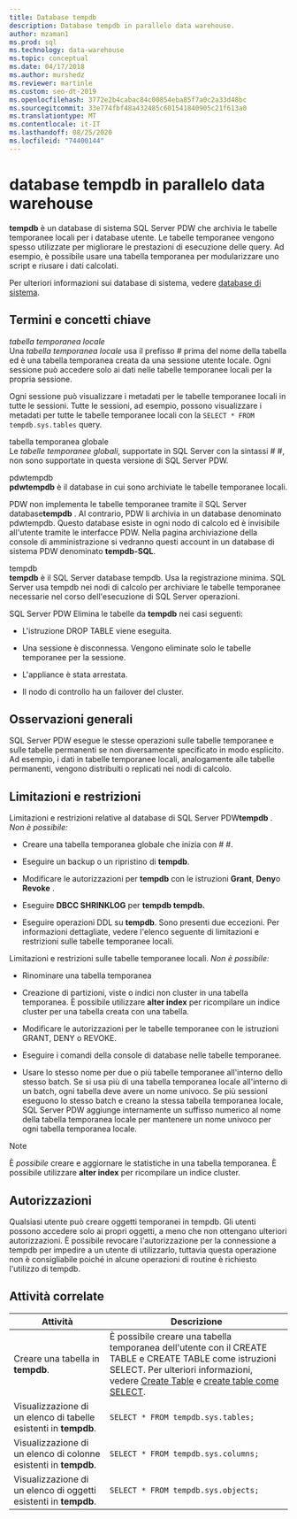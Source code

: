 ```yaml
---
title: Database tempdb
description: Database tempdb in parallelo data warehouse.
author: mzaman1
ms.prod: sql
ms.technology: data-warehouse
ms.topic: conceptual
ms.date: 04/17/2018
ms.author: murshedz
ms.reviewer: martinle
ms.custom: seo-dt-2019
ms.openlocfilehash: 3772e2b4cabac84c00854eba85f7a0c2a33d48bc
ms.sourcegitcommit: 33e774fbf48a432485c601541840905c21f613a0
ms.translationtype: MT
ms.contentlocale: it-IT
ms.lasthandoff: 08/25/2020
ms.locfileid: "74400144"
---
```

# <a name="tempdb-database-in-parallel-data-warehouse"></a>database tempdb in parallelo data warehouse
**tempdb** è un database di sistema SQL Server PDW che archivia le tabelle temporanee locali per i database utente. Le tabelle temporanee vengono spesso utilizzate per migliorare le prestazioni di esecuzione delle query. Ad esempio, è possibile usare una tabella temporanea per modularizzare uno script e riusare i dati calcolati.  
  
Per ulteriori informazioni sui database di sistema, vedere [database di sistema](system-databases.md).  
  
## <a name="key-terms-and-concepts"></a><a name="Basics"></a>Termini e concetti chiave  
*tabella temporanea locale*  
Una *tabella temporanea locale* usa il prefisso # prima del nome della tabella ed è una tabella temporanea creata da una sessione utente locale. Ogni sessione può accedere solo ai dati nelle tabelle temporanee locali per la propria sessione.  
  
Ogni sessione può visualizzare i metadati per le tabelle temporanee locali in tutte le sessioni. Tutte le sessioni, ad esempio, possono visualizzare i metadati per tutte le tabelle temporanee locali con la `SELECT * FROM tempdb.sys.tables` query.  
  
tabella temporanea globale  
Le *tabelle temporanee globali*, supportate in SQL Server con la sintassi # #, non sono supportate in questa versione di SQL Server PDW.  
  
pdwtempdb  
**pdwtempdb** è il database in cui sono archiviate le tabelle temporanee locali.  
  
PDW non implementa le tabelle temporanee tramite il SQL Server database**tempdb** . Al contrario, PDW li archivia in un database denominato pdwtempdb. Questo database esiste in ogni nodo di calcolo ed è invisibile all'utente tramite le interfacce PDW. Nella pagina archiviazione della console di amministrazione si vedranno questi account in un database di sistema PDW denominato **tempdb-SQL**.  
  
tempdb  
**tempdb** è il SQL Server database tempdb. Usa la registrazione minima. SQL Server usa tempdb nei nodi di calcolo per archiviare le tabelle temporanee necessarie nel corso dell'esecuzione di SQL Server operazioni.  
  
SQL Server PDW Elimina le tabelle da **tempdb** nei casi seguenti:  
  
-   L'istruzione DROP TABLE viene eseguita.  
  
-   Una sessione è disconnessa. Vengono eliminate solo le tabelle temporanee per la sessione.  
  
-   L'appliance è stata arrestata.  
  
-   Il nodo di controllo ha un failover del cluster.  
  
## <a name="general-remarks"></a>Osservazioni generali  
SQL Server PDW esegue le stesse operazioni sulle tabelle temporanee e sulle tabelle permanenti se non diversamente specificato in modo esplicito. Ad esempio, i dati in tabelle temporanee locali, analogamente alle tabelle permanenti, vengono distribuiti o replicati nei nodi di calcolo.  
  
## <a name="limitations-and-restrictions"></a><a name="LimitationsRestrictions"></a>Limitazioni e restrizioni  
Limitazioni e restrizioni relative al database di SQL Server PDW**tempdb** . *Non è possibile:*  
  
-   Creare una tabella temporanea globale che inizia con # #.  
  
-   Eseguire un backup o un ripristino di **tempdb**.  
  
-   Modificare le autorizzazioni per **tempdb** con le istruzioni **Grant**, **Deny**o **Revoke** .  
  
-   Eseguire **DBCC SHRINKLOG** per **tempdb tempdb.**  
  
-   Eseguire operazioni DDL su **tempdb**. Sono presenti due eccezioni. Per informazioni dettagliate, vedere l'elenco seguente di limitazioni e restrizioni sulle tabelle temporanee locali.  
  
Limitazioni e restrizioni sulle tabelle temporanee locali. *Non è possibile:*  
  
-   Rinominare una tabella temporanea  
  
-   Creazione di partizioni, viste o indici non cluster in una tabella temporanea. È possibile utilizzare **alter index** per ricompilare un indice cluster per una tabella creata con una tabella.  
  
-   Modificare le autorizzazioni per le tabelle temporanee con le istruzioni GRANT, DENY o REVOKE.  
  
-   Eseguire i comandi della console di database nelle tabelle temporanee.  
  
-   Usare lo stesso nome per due o più tabelle temporanee all'interno dello stesso batch. Se si usa più di una tabella temporanea locale all'interno di un batch, ogni tabella deve avere un nome univoco. Se più sessioni eseguono lo stesso batch e creano la stessa tabella temporanea locale, SQL Server PDW aggiunge internamente un suffisso numerico al nome della tabella temporanea locale per mantenere un nome univoco per ogni tabella temporanea locale.  
  
> [!NOTE]  
> È *possibile* creare e aggiornare le statistiche in una tabella temporanea. È possibile utilizzare **alter index** per ricompilare un indice cluster.  
  
## <a name="permissions"></a>Autorizzazioni  
Qualsiasi utente può creare oggetti temporanei in tempdb. Gli utenti possono accedere solo ai propri oggetti, a meno che non ottengano ulteriori autorizzazioni. È possibile revocare l'autorizzazione per la connessione a tempdb per impedire a un utente di utilizzarlo, tuttavia questa operazione non è consigliabile poiché in alcune operazioni di routine è richiesto l'utilizzo di tempdb.  
  
## <a name="related-tasks"></a><a name="RelatedTasks"></a>Attività correlate  
  
|Attività|Descrizione|  
|---------|---------------|  
|Creare una tabella in **tempdb**.|È possibile creare una tabella temporanea dell'utente con il CREATE TABLE e CREATE TABLE come istruzioni SELECT. Per ulteriori informazioni, vedere [Create Table](../t-sql/statements/create-table-azure-sql-data-warehouse.md) e [create table come SELECT](../t-sql/statements/create-table-as-select-azure-sql-data-warehouse.md).|  
|Visualizzazione di un elenco di tabelle esistenti in **tempdb**.|`SELECT * FROM tempdb.sys.tables;`|  
|Visualizzazione di un elenco di colonne esistenti in **tempdb**.|`SELECT * FROM tempdb.sys.columns;`|  
|Visualizzazione di un elenco di oggetti esistenti in **tempdb**.|`SELECT * FROM tempdb.sys.objects;`|  
  
<!-- MISSING LINKS 
## See Also  
[Common Metadata Query Examples &#40;SQL Server PDW&#41;](../sqlpdw/common-metadata-query-examples-sql-server-pdw.md)  
-->
  
